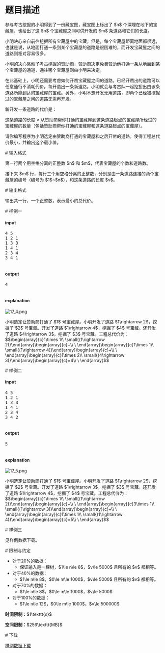 # 题目描述

<p>参与考古挖掘的小明得到了一份藏宝图，藏宝图上标出了 $n$ 个深埋在地下的宝藏屋，也给出了这 $n$ 个宝藏屋之间可供开发的 $m$ 条道路和它们的长度。</p>
<p>小明决心亲自前往挖掘所有宝藏屋中的宝藏。但是，每个宝藏屋距离地面都很远，也就是说，从地面打通一条到某个宝藏屋的道路是很困难的，而开发宝藏屋之间的道路则相对容易很多。</p>
<p>小明的决心感动了考古挖掘的赞助商，赞助商决定免费赞助他打通一条从地面到某个宝藏屋的通道，通往哪个宝藏屋则由小明来决定。</p>
<p>在此基础上，小明还需要考虑如何开凿宝藏屋之间的道路。已经开凿出的道路可以任意通行不消耗代价。每开凿出一条新道路，小明就会与考古队一起挖掘出由该条道路所能到达的宝藏屋的宝藏。另外，小明不想开发无用道路，即两个已经被挖掘过的宝藏屋之间的道路无需再开发。</p>
<p>新开发一条道路的代价是：</p>
<p>这条道路的长度 × 从赞助商帮你打通的宝藏屋到这条道路起点的宝藏屋所经过的宝藏屋的数量（包括赞助商帮你打通的宝藏屋和这条道路起点的宝藏屋）。</p>
<p>请你编写程序为小明选定由赞助商打通的宝藏屋和之后开凿的道路，使得工程总代价最小，并输出这个最小值。</p>
# 输入格式


<p>第一行两个用空格分离的正整数 $n$ 和 $m$，代表宝藏屋的个数和道路数。</p>
<p>接下来 $m$ 行，每行三个用空格分离的正整数，分别是由一条道路连接的两个宝藏屋的编号（编号为 $1$~$n$），和这条道路的长度 $v$。</p>
# 输出格式


<p>输出共一行，一个正整数，表示最小的总代价。</p>
# 样例一


<h4>input</h4>
<pre>4 5
1 2 1
1 3 3
1 4 1
2 3 4
3 4 1

</pre>

<h4>output</h4>
<pre>4

</pre>

<h4>explanation</h4>
<p><img src="http://7xoz7t.com1.z0.glb.clouddn.com/17_4.png" alt="17_4.png"/></p>
<p>小明选定让赞助商打通了 $1$ 号宝藏屋。小明开发了道路 $1\rightarrow 2$，挖掘了 $2$ 号宝藏。开发了道路 $1\rightarrow 4$，挖掘了 $4$ 号宝藏。还开发了道路 $4\rightarrow 3$，挖掘了 $3$ 号宝藏。工程总代价为：
$$\begin{array}{c}1\times 1\\ \small{(1\rightarrow 2)}\end{array}\begin{array}{c}+\\ \ \end{array}\begin{array}{c}1\times 1\\ \small{(1\rightarrow 4)}\end{array}\begin{array}{c}+\\ \ \end{array}\begin{array}{c}1\times 2\\ \small{(4\rightarrow 3)}\end{array}\begin{array}{c}=4\\ \ \end{array}$$</p>
# 样例二


<h4>input</h4>
<pre>4 5
1 2 1
1 3 3
1 4 1
2 3 4
3 4 2

</pre>

<h4>output</h4>
<pre>5

</pre>

<h4>explanation</h4>
<p><img src="http://7xoz7t.com1.z0.glb.clouddn.com/17_5.png" alt="17_5.png"/></p>
<p>小明选定让赞助商打通了 $1$ 号宝藏屋。小明开发了道路 $1\rightarrow 2$，挖掘了 $2$ 号宝藏。开发了道路 $1\rightarrow 3$，挖掘了 $3$ 号宝藏。还开发了道路 $1\rightarrow 4$，挖掘了 $4$ 号宝藏。工程总代价为：
$$\begin{array}{c}1\times 1\\ \small{(1\rightarrow 2)}\end{array}\begin{array}{c}+\\ \ \end{array}\begin{array}{c}3\times 1\\ \small{(1\rightarrow 3)}\end{array}\begin{array}{c}+\\ \ \end{array}\begin{array}{c}1\times 1\\ \small{(1\rightarrow 4)}\end{array}\begin{array}{c}=5\\ \ \end{array}$$</p>
# 样例三


<p>见样例数据下载。</p>
# 限制与约定


<ul><li>对于20%的数据：<ul><li>保证输入是一棵树，$1\le n\le 8$，$v\le 5000$ 且所有的 $v$ 都相等。</li>
</ul></li>
<li>对于40%的数据：<ul><li>$1\le n\le 8$，$0\le m\le 1000$，$v\le 5000$ 且所有的 $v$ 都相等。</li>
</ul></li>
<li>对于70%的数据：<ul><li>$1\le n\le 8$，$0\le m\le 1000$，$v\le 5000$</li>
</ul></li>
<li>对于100%的数据：<ul><li>$1\le n\le 12$，$0\le m\le 1000$，$v\le 500000$</li>
</ul></li>
</ul><p><strong>时间限制：</strong>$1\texttt{s}$</p>
<p><strong>空间限制：</strong>$256\texttt{MB}$</p>
# 下载


<p><a href="/download.php?type=problem&amp;id=333">样例数据下载</a></p>
